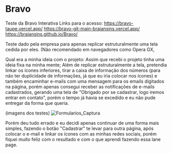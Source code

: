 # Bravo
Teste da Bravo Interativa
Links para o acesso: 
https://bravo-taupe.vercel.app/
https://bravo-git-main-braiansins.vercel.app/
https://braiansins.github.io/Bravo/

Teste dado pela empresa para apenas replicar estruturalmente uma tela cedida por eles.
(Não recomendado em navegadores como Opera GX, 

Qual era a minha ideia com o projeto: Assim que recebi o projeto tinha uma ideia fixa na minha mente; Além de replicar estruturalmente a tela, pretendia linkar os ícones inferiores, tirar a caixa de informação dos números (para não ter duplicidade de informações, já que eu iria colocar nos ícones) e também encaminhar e-mails com uma mensagem para os emails digitados na página, porém apenas consegui receber as notificações de e-mails cadastrados, gerando uma tela de "Obrigado por se cadastrar, logo iremos entrar em contato", porém o tempo já havia se excedido e eu não pude entregar da forma que queria.

(imagens dos testes) ![Formularios_Captura](https://user-images.githubusercontent.com/98047036/181595391-fc022ea7-a7c3-4560-b350-75bec11b0be4.png)


Porém deu tudo errado e eu decidi apenas continuar de uma forma mais simples, fazendo o botão "Cadastrar" te levar para outra página, após colocar o e-mail e linkar os ícones com as minhas redes sociais, porém fiquei muito feliz com o resultado e com o que aprendi fazendo essa lane page.
